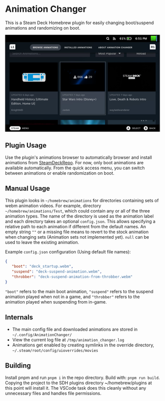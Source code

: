 # Animation Changer
This is a Steam Deck Homebrew plugin for easily changing boot/suspend animations and randomizing
on boot.

![screenshot](./assets/screenshot.jpg)

## Plugin Usage
Use the plugin's animations browser to automatically browser and install animations from
[SteamDeckRepo](https://steamdeckrepo.com/). For now, only boot animations are available automatically. 
From the quick access menu, you can switch between animations or enable randomization on boot.

## Manual Usage
This plugin looks in `~/homebrew/animations` for directories containing sets of webm animation videos.
For example, directory `~/homebrew/animations/Test`, which could contain any or all of the three 
animation types.
The name of the directory is used as the animation label and each directory takes an optional
`config.json`. This allows specifying a relative path to each animation if different
from the default names. An empty string `""` or a missing file means to revert to the stock
animation when changing sets (Animation sets not implemented yet). `null` can be used to leave
the existing animation.

Example `config.json` configuration (Using default file names):
```json
{
   "boot": "deck_startup.webm",
   "suspend": "deck-suspend-animation.webm",
   "throbber": "deck-suspend-animation-from-throbber.webm"
}
```
`"boot"` refers to the main boot animation, `"suspend"` refers to the suspend animation played when
not in a game, and `"throbber"` refers to the animation played when suspending from in-game.

## Internals
- The main config file and downloaded animations are stored in `~/.config/AnimationChanger/`
- View the current log file at `/tmp/animation_changer.log`
- Animations get enabled by creating symlinks in the override directory, `~/.steam/root/config/uioverrides/movies`

## Building
Install pnpm and run `pnpm i` in the repo directory. Build with: `pnpm run build`. Copying the
project to the SDH plugins directory ~/homebrew/plugins at this point will install it. The VSCode
task does this cleanly without any unnecessary files and handles file permissions. 
